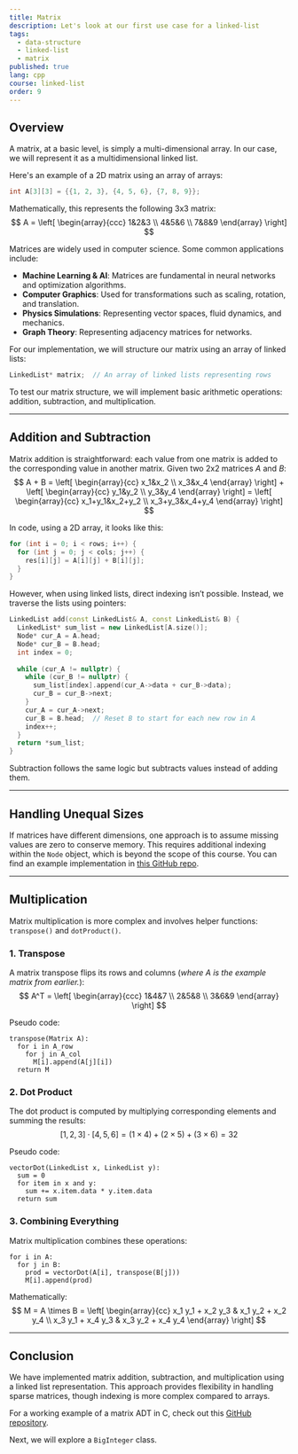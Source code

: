 ```yaml
---
title: Matrix
description: Let's look at our first use case for a linked-list
tags:
  - data-structure
  - linked-list
  - matrix
published: true
lang: cpp
course: linked-list
order: 9
---
```


## Overview
A matrix, at a basic level, is simply a multi-dimensional array. In our case, we will represent it as a multidimensional linked list.

Here's an example of a 2D matrix using an array of arrays:
```cpp
int A[3][3] = {{1, 2, 3}, {4, 5, 6}, {7, 8, 9}};
```

Mathematically, this represents the following 3x3 matrix:
$$
A = \left[ \begin{array}{ccc} 1&2&3 \\ 4&5&6 \\ 7&8&9 \end{array} \right]
$$

Matrices are widely used in computer science. Some common applications include:
- **Machine Learning & AI**: Matrices are fundamental in neural networks and optimization algorithms.
- **Computer Graphics**: Used for transformations such as scaling, rotation, and translation.
- **Physics Simulations**: Representing vector spaces, fluid dynamics, and mechanics.
- **Graph Theory**: Representing adjacency matrices for networks.

For our implementation, we will structure our matrix using an array of linked lists:
```cpp
LinkedList* matrix;  // An array of linked lists representing rows
```

To test our matrix structure, we will implement basic arithmetic operations: addition, subtraction, and multiplication.

---

## Addition and Subtraction

Matrix addition is straightforward: each value from one matrix is added to the corresponding value in another matrix. Given two 2x2 matrices $A$ and $B$:
$$
A + B = \left[ \begin{array}{cc} x_1&x_2 \\ x_3&x_4 \end{array} \right] + \left[ \begin{array}{cc} y_1&y_2 \\ y_3&y_4 \end{array} \right] = \left[ \begin{array}{cc} x_1+y_1&x_2+y_2 \\ x_3+y_3&x_4+y_4 \end{array} \right]
$$

In code, using a 2D array, it looks like this:
```cpp
for (int i = 0; i < rows; i++) {
  for (int j = 0; j < cols; j++) {
    res[i][j] = A[i][j] + B[i][j];
  }
}
```

However, when using linked lists, direct indexing isn’t possible. Instead, we traverse the lists using pointers:
```cpp
LinkedList add(const LinkedList& A, const LinkedList& B) {
  LinkedList* sum_list = new LinkedList[A.size()];
  Node* cur_A = A.head;
  Node* cur_B = B.head;
  int index = 0;
  
  while (cur_A != nullptr) {
    while (cur_B != nullptr) {
      sum_list[index].append(cur_A->data + cur_B->data);
      cur_B = cur_B->next;
    }
    cur_A = cur_A->next;
    cur_B = B.head;  // Reset B to start for each new row in A
    index++;
  }
  return *sum_list;
}
```

Subtraction follows the same logic but subtracts values instead of adding them.

---

## Handling Unequal Sizes
If matrices have different dimensions, one approach is to assume missing values are zero to conserve memory. This requires additional indexing within the `Node` object, which is beyond the scope of this course. You can find an example implementation in [this GitHub repo](https://github.com/ethanokamura/dsa/tree/main/linked-list/c/matrix).

---

## Multiplication
Matrix multiplication is more complex and involves helper functions: `transpose()` and `dotProduct()`.

### 1. Transpose
A matrix transpose flips its rows and columns (_where $A$ is the example matrix from earlier._):
$$
A^T = \left[ \begin{array}{ccc} 1&4&7 \\ 2&5&8 \\ 3&6&9 \end{array} \right]
$$



Pseudo code:
```
transpose(Matrix A):
  for i in A_row
    for j in A_col
      M[i].append(A[j][i])
  return M
```

### 2. Dot Product
The dot product is computed by multiplying corresponding elements and summing the results:
$$
[1, 2, 3] \cdot [4, 5, 6] = (1 \times 4) + (2 \times 5) + (3 \times 6) = 32
$$

Pseudo code:
```
vectorDot(LinkedList x, LinkedList y):
  sum = 0
  for item in x and y:
    sum += x.item.data * y.item.data
  return sum
```

### 3. Combining Everything
Matrix multiplication combines these operations:
```
for i in A:
  for j in B:
    prod = vectorDot(A[i], transpose(B[j]))
    M[i].append(prod)
```

Mathematically:
$$
M = A \times B = \left[ \begin{array}{cc} x_1 y_1 + x_2 y_3 & x_1 y_2 + x_2 y_4 \\ x_3 y_1 + x_4 y_3 & x_3 y_2 + x_4 y_4 \end{array} \right]
$$

---

## Conclusion
We have implemented matrix addition, subtraction, and multiplication using a linked list representation. This approach provides flexibility in handling sparse matrices, though indexing is more complex compared to arrays.

For a working example of a matrix ADT in C, check out this <a href="https://github.com/ethanokamura/dsa/tree/main/linked-list/c/matrix" target="_blank">GitHub repository</a>.

Next, we will explore a `BigInteger` class.

